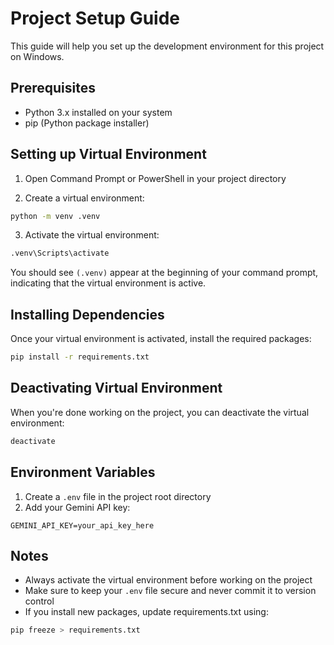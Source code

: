 # Project Setup Guide

This guide will help you set up the development environment for this project on Windows.

## Prerequisites

- Python 3.x installed on your system
- pip (Python package installer)

## Setting up Virtual Environment

1. Open Command Prompt or PowerShell in your project directory

2. Create a virtual environment:
```bash
python -m venv .venv
```

3. Activate the virtual environment:
```bash
.venv\Scripts\activate
```
You should see `(.venv)` appear at the beginning of your command prompt, indicating that the virtual environment is active.

## Installing Dependencies

Once your virtual environment is activated, install the required packages:

```bash
pip install -r requirements.txt
```

## Deactivating Virtual Environment

When you're done working on the project, you can deactivate the virtual environment:

```bash
deactivate
```

## Environment Variables

1. Create a `.env` file in the project root directory
2. Add your Gemini API key:
```
GEMINI_API_KEY=your_api_key_here
```

## Notes

- Always activate the virtual environment before working on the project
- Make sure to keep your `.env` file secure and never commit it to version control
- If you install new packages, update requirements.txt using:
```bash
pip freeze > requirements.txt
``` 